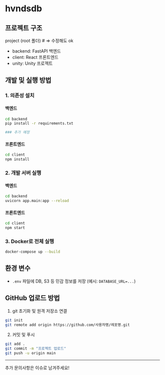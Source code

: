 # hvndsdb

## 프로젝트 구조
project (root 폴더) # => 수정해도 ok
- backend: FastAPI 백엔드
- client: React 프론트엔드
- unity: Unity 프로젝트

## 개발 및 실행 방법

### 1. 의존성 설치

#### 백엔드
```bash
cd backend
pip install -r requirements.txt

### 추가 예정
```

#### 프론트엔드
```bash
cd client
npm install
```

### 2. 개발 서버 실행

#### 백엔드
```bash
cd backend
uvicorn app.main:app --reload
```

#### 프론트엔드
```bash
cd client
npm start
```

### 3. Docker로 전체 실행

```bash
docker-compose up --build
```

## 환경 변수
- `.env` 파일에 DB, S3 등 민감 정보를 저장 (예시: `DATABASE_URL=...`)

## GitHub 업로드 방법

1. git 초기화 및 원격 저장소 연결
```bash
git init
git remote add origin https://github.com/사용자명/레포명.git
```
2. 커밋 및 푸시
```bash
git add .
git commit -m "프로젝트 업로드"
git push -u origin main
```

---
추가 문의사항은 이슈로 남겨주세요!
